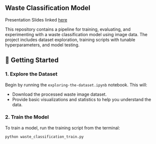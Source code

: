 ## Waste Classification Model

Presentation Slides linked [here](https://docs.google.com/presentation/d/1Ms8EEEM6BegDRybc0nQp-yT8ufclPX8v7us3Wn3yYUM/edit?slide=id.g352744a9fc9_0_57#slide=id.g352744a9fc9_0_57)

This repository contains a pipeline for training, evaluating, and experimenting with a waste classification model using image data. The project includes dataset exploration, training scripts with tunable hyperparameters, and model testing.

## 🚀 Getting Started

### 1. Explore the Dataset

Begin by running the `exploring-the-dataset.ipynb` notebook. This will:

- Download the processed waste image dataset.
- Provide basic visualizations and statistics to help you understand the data.

### 2. Train the Model

To train a model, run the training script from the terminal:

```bash
python waste_classification_train.py

